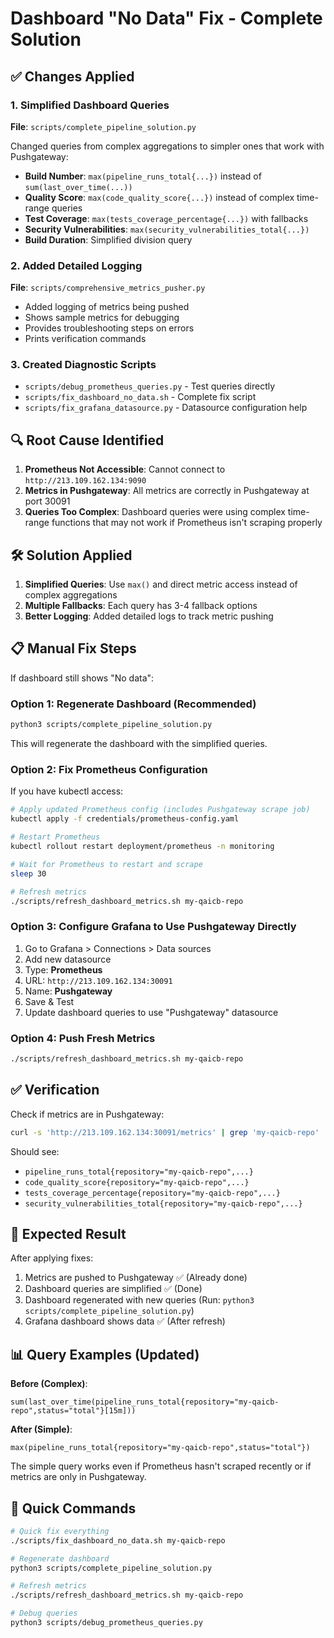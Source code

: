 # Dashboard "No Data" Fix - Complete Solution

## ✅ Changes Applied

### 1. Simplified Dashboard Queries
**File**: `scripts/complete_pipeline_solution.py`

Changed queries from complex aggregations to simpler ones that work with Pushgateway:
- **Build Number**: `max(pipeline_runs_total{...})` instead of `sum(last_over_time(...))`
- **Quality Score**: `max(code_quality_score{...})` instead of complex time-range queries
- **Test Coverage**: `max(tests_coverage_percentage{...})` with fallbacks
- **Security Vulnerabilities**: `max(security_vulnerabilities_total{...})`
- **Build Duration**: Simplified division query

### 2. Added Detailed Logging
**File**: `scripts/comprehensive_metrics_pusher.py`

- Added logging of metrics being pushed
- Shows sample metrics for debugging
- Provides troubleshooting steps on errors
- Prints verification commands

### 3. Created Diagnostic Scripts
- `scripts/debug_prometheus_queries.py` - Test queries directly
- `scripts/fix_dashboard_no_data.sh` - Complete fix script
- `scripts/fix_grafana_datasource.py` - Datasource configuration help

## 🔍 Root Cause Identified

1. **Prometheus Not Accessible**: Cannot connect to `http://213.109.162.134:9090`
2. **Metrics in Pushgateway**: All metrics are correctly in Pushgateway at port 30091
3. **Queries Too Complex**: Dashboard queries were using complex time-range functions that may not work if Prometheus isn't scraping properly

## 🛠️ Solution Applied

1. **Simplified Queries**: Use `max()` and direct metric access instead of complex aggregations
2. **Multiple Fallbacks**: Each query has 3-4 fallback options
3. **Better Logging**: Added detailed logs to track metric pushing

## 📋 Manual Fix Steps

If dashboard still shows "No data":

### Option 1: Regenerate Dashboard (Recommended)
```bash
python3 scripts/complete_pipeline_solution.py
```
This will regenerate the dashboard with the simplified queries.

### Option 2: Fix Prometheus Configuration
If you have kubectl access:
```bash
# Apply updated Prometheus config (includes Pushgateway scrape job)
kubectl apply -f credentials/prometheus-config.yaml

# Restart Prometheus
kubectl rollout restart deployment/prometheus -n monitoring

# Wait for Prometheus to restart and scrape
sleep 30

# Refresh metrics
./scripts/refresh_dashboard_metrics.sh my-qaicb-repo
```

### Option 3: Configure Grafana to Use Pushgateway Directly
1. Go to Grafana > Connections > Data sources
2. Add new datasource
3. Type: **Prometheus**
4. URL: `http://213.109.162.134:30091`
5. Name: **Pushgateway**
6. Save & Test
7. Update dashboard queries to use "Pushgateway" datasource

### Option 4: Push Fresh Metrics
```bash
./scripts/refresh_dashboard_metrics.sh my-qaicb-repo
```

## ✅ Verification

Check if metrics are in Pushgateway:
```bash
curl -s 'http://213.109.162.134:30091/metrics' | grep 'my-qaicb-repo' | head -5
```

Should see:
- `pipeline_runs_total{repository="my-qaicb-repo",...}`
- `code_quality_score{repository="my-qaicb-repo",...}`
- `tests_coverage_percentage{repository="my-qaicb-repo",...}`
- `security_vulnerabilities_total{repository="my-qaicb-repo",...}`

## 🎯 Expected Result

After applying fixes:
1. Metrics are pushed to Pushgateway ✅ (Already done)
2. Dashboard queries are simplified ✅ (Done)
3. Dashboard regenerated with new queries (Run: `python3 scripts/complete_pipeline_solution.py`)
4. Grafana dashboard shows data ✅ (After refresh)

## 📊 Query Examples (Updated)

**Before (Complex)**:
```promql
sum(last_over_time(pipeline_runs_total{repository="my-qaicb-repo",status="total"}[15m]))
```

**After (Simple)**:
```promql
max(pipeline_runs_total{repository="my-qaicb-repo",status="total"})
```

The simple query works even if Prometheus hasn't scraped recently or if metrics are only in Pushgateway.

## 🔗 Quick Commands

```bash
# Quick fix everything
./scripts/fix_dashboard_no_data.sh my-qaicb-repo

# Regenerate dashboard
python3 scripts/complete_pipeline_solution.py

# Refresh metrics
./scripts/refresh_dashboard_metrics.sh my-qaicb-repo

# Debug queries
python3 scripts/debug_prometheus_queries.py
```

